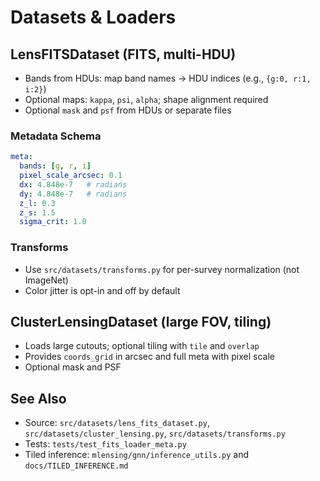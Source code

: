 # Datasets & Loaders

## LensFITSDataset (FITS, multi-HDU)
- Bands from HDUs: map band names → HDU indices (e.g., `{g:0, r:1, i:2}`)
- Optional maps: `kappa`, `psi`, `alpha`; shape alignment required
- Optional `mask` and `psf` from HDUs or separate files

### Metadata Schema
```yaml
meta:
  bands: [g, r, i]
  pixel_scale_arcsec: 0.1
  dx: 4.848e-7   # radians
  dy: 4.848e-7   # radians
  z_l: 0.3
  z_s: 1.5
  sigma_crit: 1.0
```

### Transforms
- Use `src/datasets/transforms.py` for per-survey normalization (not ImageNet)
- Color jitter is opt-in and off by default

## ClusterLensingDataset (large FOV, tiling)
- Loads large cutouts; optional tiling with `tile` and `overlap`
- Provides `coords_grid` in arcsec and full meta with pixel scale
- Optional mask and PSF

## See Also
- Source: `src/datasets/lens_fits_dataset.py`, `src/datasets/cluster_lensing.py`, `src/datasets/transforms.py`
- Tests: `tests/test_fits_loader_meta.py`
- Tiled inference: `mlensing/gnn/inference_utils.py` and `docs/TILED_INFERENCE.md`
